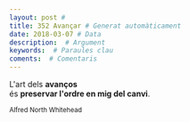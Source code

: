 ```yaml
---
layout: post #
title: 352 Avançar # Generat automàticament
date: 2018-03-07 # Data
description:  # Argument
keywords:  # Paraules clau
coments:  # Comentaris
---
```


L'art dels **avanços** <br />
és **preservar l'ordre en mig del canvi**. <br />

<small> Alfred North Whitehead</small>
